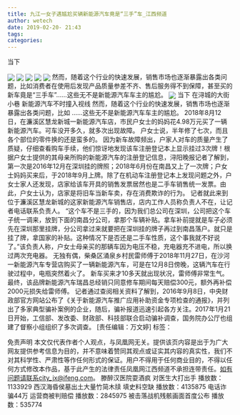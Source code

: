 ```yaml
---
title: 九江一女子遇尴尬买辆新能源汽车竟是“三手”车_江西频道
author: wetech
date: 2019-02-20- 21:43
tags: 
categories: 
---
```

当下
<!-- more -->
                
<img align="center" border="0" src="http://p2.ifengimg.com/fck/2019_08/43a0a2863cef323_w649_h346.jpg" />
                
<img align="center" border="0" src="http://p2.ifengimg.com/fck/2019_08/e4fa7bf3cdb9943_w694_h451.jpg" />
            
<img align="center" border="0" src="http://p2.ifengimg.com/fck/2019_08/882f42fb5170213_w640_h451.jpg" />
<img align="center" border="0" src="http://p2.ifengimg.com/fck/2019_08/04154971c9f80d8_w1080_h1645.jpg" />
<img align="center" border="0" src="http://p2.ifengimg.com/fck/2019_08/722fbea4a71c95a_w1080_h1558.jpg" />
然而，随着这个行业的快速发展，销售市场也逐渐暴露出各类问题，比如消费者在使用后发现产品质量参差不齐、售后服务得不到保障，甚至买的新车竟是“三手车”……这些无不是新能源汽车车主的尴尬。
<img align="center" border="0" src="http://p2.ifengimg.com/a/2016/0810/204c433878d5cf9size1_w16_h16.png" />
当下
在浔城的大街小巷
新能源汽车不时撞入视线
然而，随着这个行业的快速发展，销售市场也逐渐暴露出各类问题，比如
……这些无不是新能源汽车车主的尴尬。
2018年8月12日，在濂溪区慧龙新城一新能源汽车店，市民户女士的妈妈花4.98万元买了一辆新能源汽车。可车没开多久，就多次出现故障。
户女士说，半年修了七次，而且各个部位的零件换的还是蛮多的。
因为新车故障频出，户家人对车的质量产生了质疑，仔细查看购车手续，他们惊讶地发现该车注册登记本上显示挂过3次牌！根据户女士提供的其母亲所购的新能源汽车的注册登记信息，浔阳晚报记者了解到，第一次是2016年12月在深圳挂的牌照；2018年6月份在南昌又上了一次牌；户女士妈妈买来后，于2018年9月上牌。除了在机动车注册登记本上发现问题之外，户女士家人还发现，店家给该车开具的销售发票居然也是二手车销售统一发票。由此，户女士认为，店家是将旧车当新车卖，存在消费欺诈的行为。
记者就此来到位于濂溪区慧龙新城的这家新能源汽车销售店，店内工作人员称负责人不在，让记者电话联系负责人。
“这个车不是三手的，因为我们总公司在深圳，公司把这个车子统一调来，放到下面的南昌分公司，拿那个车辆补贴。拿车补前提就是车子必须先在深圳那里挂牌，分公司拿过来就要把在深圳挂的牌子再过到南昌落户。就只是挂了牌，拿国家的补贴。这种情况下是否还是二手车性质，这个事我就不好说了。”该负责人称，户女士母亲买的那辆车因为电压不稳，充电器充不进电，所以换过两次充电器。
无独有偶，柴桑区涌泉乡村民雷师傅于2018年11月27日，在沙河一新能源汽车专营店购买了一辆新能源汽车，可是在12月8日傍晚，这辆汽车在行驶过程中，电瓶突然着火了。
新车买来才10多天就出现状况，雷师傅非常生气。最终，该品牌新能源汽车瑞昌总经销只同意修车期间每天赔偿300元，额外再补偿2000元损失给雷师傅。
记者通过查阅相关资料了解到，2016年9月8日，中央财政部官方网站公布了《关于新能源汽车推广应用补助资金专项检查的通报》，并列出了多家典型骗补案例的企业，随后，骗补报道迅速引起各方关注。2017年1月21日开始，工信部、发改委、财政部、科技部联合启动骗补调查，国务院办公厅也组建了督察小组组织了多次调查。
[责任编辑：万文婷]
标签：
 
             
免责声明
本文仅代表作者个人观点，与凤凰网无关。提供该页内容是出于为广大网友提供参考信息为目的，并不意味着赞同其观点或证实其内容的真实性，我们不对其科学性、严肃性等作任何形式的保证。用户不得用于任何商业目的，不得以任何方式修改本作品，基于此产生的法律责任凤凰网江西频道不承担连带责任。如有问题请联系city_jx@ifeng.com。
滕醉汉医院耍酒疯 对医生大打出手
播放数：1133929
西汉海昏侯墓出土大量竹简木牍 填史料空缺
播放数：4135875
电话诈骗44万 运营商被判赔偿
播放数：2845975
被击落战机残骸画面首度公布
播放数：535774
